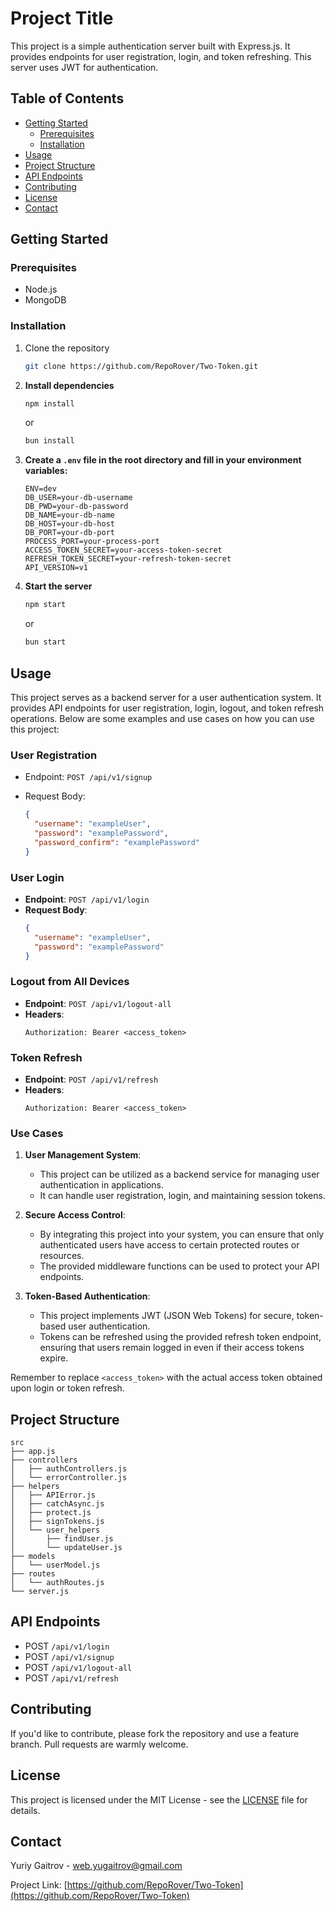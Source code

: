 # Project Title

This project is a simple authentication server built with Express.js. It provides endpoints for user registration, login, and token refreshing. This server uses JWT for authentication.

## Table of Contents

- [Getting Started](#getting-started)
  - [Prerequisites](#prerequisites)
  - [Installation](#installation)
- [Usage](#usage)
- [Project Structure](#project-structure)
- [API Endpoints](#api-endpoints)
- [Contributing](#contributing)
- [License](#license)
- [Contact](#contact)

## Getting Started

### Prerequisites

- Node.js
- MongoDB

### Installation

1. Clone the repository
   ```bash
   git clone https://github.com/RepoRover/Two-Token.git
   ```
2. **Install dependencies**

   ```bash
   npm install
   ```

   or

   ```bash
   bun install
   ```

3. **Create a `.env` file in the root directory and fill in your environment variables:**
   ```env
   ENV=dev
   DB_USER=your-db-username
   DB_PWD=your-db-password
   DB_NAME=your-db-name
   DB_HOST=your-db-host
   DB_PORT=your-db-port
   PROCESS_PORT=your-process-port
   ACCESS_TOKEN_SECRET=your-access-token-secret
   REFRESH_TOKEN_SECRET=your-refresh-token-secret
   API_VERSION=v1
   ```
4. **Start the server**
   ```bash
   npm start
   ```
   or
   ```bash
   bun start
   ```

## Usage

This project serves as a backend server for a user authentication system. It provides API endpoints for user registration, login, logout, and token refresh operations. Below are some examples and use cases on how you can use this project:

### User Registration

- Endpoint: `POST /api/v1/signup`
- Request Body:

  ```json
  {
    "username": "exampleUser",
    "password": "examplePassword",
    "password_confirm": "examplePassword"
  }
  ```

### User Login

- **Endpoint**: `POST /api/v1/login`
- **Request Body**:
  ```json
  {
    "username": "exampleUser",
    "password": "examplePassword"
  }
  ```

### Logout from All Devices

- **Endpoint**: `POST /api/v1/logout-all`
- **Headers**:
  ```plaintext
  Authorization: Bearer <access_token>
  ```

### Token Refresh

- **Endpoint**: `POST /api/v1/refresh`
- **Headers**:
  ```plaintext
  Authorization: Bearer <access_token>
  ```

### Use Cases

1. **User Management System**:

   - This project can be utilized as a backend service for managing user authentication in applications.
   - It can handle user registration, login, and maintaining session tokens.

2. **Secure Access Control**:

   - By integrating this project into your system, you can ensure that only authenticated users have access to certain protected routes or resources.
   - The provided middleware functions can be used to protect your API endpoints.

3. **Token-Based Authentication**:
   - This project implements JWT (JSON Web Tokens) for secure, token-based user authentication.
   - Tokens can be refreshed using the provided refresh token endpoint, ensuring that users remain logged in even if their access tokens expire.

Remember to replace `<access_token>` with the actual access token obtained upon login or token refresh.

## Project Structure

```plaintext
src
├── app.js
├── controllers
│   ├── authControllers.js
│   └── errorController.js
├── helpers
│   ├── APIError.js
│   ├── catchAsync.js
│   ├── protect.js
│   ├── signTokens.js
│   └── user_helpers
│       ├── findUser.js
│       └── updateUser.js
├── models
│   └── userModel.js
├── routes
│   └── authRoutes.js
└── server.js
```

## API Endpoints

- POST `/api/v1/login`
- POST `/api/v1/signup`
- POST `/api/v1/logout-all`
- POST `/api/v1/refresh`

## Contributing

If you'd like to contribute, please fork the repository and use a feature branch. Pull requests are warmly welcome.

## License

This project is licensed under the MIT License - see the [LICENSE](LICENSE) file for details.

## Contact

Yuriy Gaitrov - web.yugaitrov@gmail.com

Project Link: [https://github.com/RepoRover/Two-Token](https://github.com/RepoRover/Two-Token)

